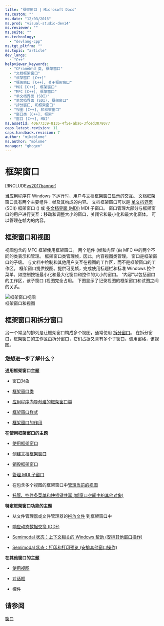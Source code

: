 ```yaml
---
title: "框架窗口 | Microsoft Docs"
ms.custom: ""
ms.date: "12/03/2016"
ms.prod: "visual-studio-dev14"
ms.reviewer: ""
ms.suite: ""
ms.technology: 
  - "devlang-cpp"
ms.tgt_pltfrm: ""
ms.topic: "article"
dev_langs: 
  - "C++"
helpviewer_keywords: 
  - "CFrameWnd 类, 框架窗口"
  - "文档框架窗口"
  - "框架窗口 [C++]"
  - "框架窗口 [C++], 关于框架窗口"
  - "MDI [C++], 框架窗口"
  - "MFC [C++], 框架窗口"
  - "单文档界面 (SDI)"
  - "单文档界面 (SDI), 框架窗口"
  - "拆分窗口, 和框架窗口"
  - "视图 [C++], 和框架窗口"
  - "窗口类 [C++], 框架"
  - "窗口 [C++], MDI"
ms.assetid: 40677339-8135-4f5e-aba6-3fced3078077
caps.latest.revision: 11
caps.handback.revision: 7
author: "mikeblome"
ms.author: "mblome"
manager: "ghogen"
---
```

# 框架窗口
[!INCLUDE[vs2017banner](../assembler/inline/includes/vs2017banner.md)]

当应用程序在 Windows 下运行时，用户与文档框架窗口显示的交互。  文档框架窗口具有两个主要组件：帧及其构成的内容。  文档框架窗口可以是 [单文档界面](../mfc/sdi-and-mdi.md) \(SDI\)\) 框架窗口 \(\) 或 [多文档界面 \(MDI\)](../mfc/sdi-and-mdi.md) MDI 子窗口。  窗口管理大部分与框架窗口的用户进行交互：移动和调整大小的窗口，关闭它和最小化和最大化窗体。  可以管理在帧内的内容。  
  
## 框架窗口和视图  
 视图包含的 MFC 框架使用框架窗口。  两个组件 \(帧和内容 \(由 MFC 中的两个不同的类表示和管理。  框架窗口类管理帧，因此，内容视图类管理。  窗口是框架窗口的子级。  与文档中绘制和其他用户交互在视图的工作区，而不是框架窗口的工作区。  框架窗口提供视图。提供可见帧，完成使用标题栏和标准 Windows 控件菜单，如控制按钮最小化和最大化窗口和控件的大小的窗口。  “内容”以包括窗口的工作区，该子窗口 \(视图完全占用。  下图显示了记录视图的框架窗口和试图之间的关系。  
  
 ![框架窗口视图](../mfc/media/vc37fx1.png "vc37FX1")  
框架窗口和视图  
  
## 框架窗口和拆分窗口  
 另一个常见的排列是让框架窗口构成多个视图，通常使用 [拆分窗口](../mfc/multiple-document-types-views-and-frame-windows.md)。  在拆分窗口，框架窗口的工作区由拆分窗口，它们占据又具有多个子窗口，调用窗格，该视图。  
  
### 您想进一步了解什么？  
 **通用框架窗口主题**  
  
-   [窗口对象](../mfc/window-objects.md)  
  
-   [框架窗口类](../mfc/frame-window-classes.md)  
  
-   [应用程序向导创建的框架窗口类](../mfc/frame-window-classes-created-by-the-application-wizard.md)  
  
-   [框架窗口样式](../mfc/frame-window-styles-cpp.md)  
  
-   [框架窗口的作用](../mfc/what-frame-windows-do.md)  
  
 **在使用框架窗口的主题**  
  
-   [使用框架窗口](../mfc/using-frame-windows.md)  
  
-   [创建文档框架窗口](../mfc/creating-document-frame-windows.md)  
  
-   [销毁框架窗口](../mfc/destroying-frame-windows.md)  
  
-   [管理 MDI 子窗口](../mfc/managing-mdi-child-windows.md)  
  
-   在包含多个视图的框架窗口中[管理当前的视图](../mfc/managing-the-current-view.md)  
  
-   [托管、控件条菜单和快捷键共享 \(帧窗口空间中的其他对象\)](../mfc/managing-menus-control-bars-and-accelerators.md)  
  
 **特定框架窗口功能的主题**  
  
-   从文件管理器或文件管理器的[拖放文件](../mfc/dragging-and-dropping-files-in-a-frame-window.md) 到框架窗口中  
  
-   [响应动态数据交换 \(DDE\)](../mfc/responding-to-dynamic-data-exchange-dde.md)  
  
-   [Semimodal 状态：上下文相关的 Windows 帮助 \(安排其他窗口操作\)](../mfc/orchestrating-other-window-actions.md)  
  
-   [Semimodal 状态：打印和打印预览 \(安排其他窗口操作\)](../mfc/orchestrating-other-window-actions.md)  
  
 **在其他窗口的主题**  
  
-   [使用视图](../mfc/using-views.md)  
  
-   [对话框](../mfc/dialog-boxes.md)  
  
-   [控件](../mfc/controls-mfc.md)  
  
## 请参阅  
 [窗口](../mfc/windows.md)